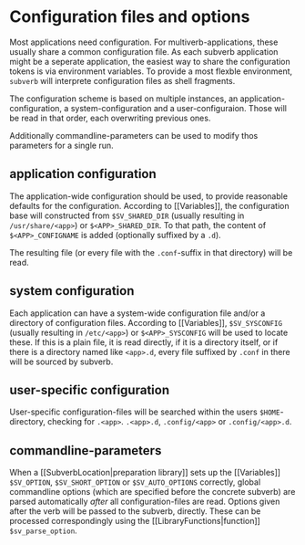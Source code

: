 # Configuration files and options #

Most applications need configuration. For multiverb-applications, these
usually share a common configuration file.
As each subverb application might be a seperate application, the easiest
way to share the configuration tokens is via environment variables.
To provide a most flexble environment, `subverb` will interprete
configuration files as shell fragments.

The configuration scheme is based on multiple instances, an
application-configuration, a system-configuration and a user-configuraion.
Those will be read in that order, each overwriting previous ones.

Additionally commandline-parameters can be used to modify thos parameters
for a single run.

## application configuration ##

The application-wide configuration should be used, to provide reasonable
defaults for the configuration. According to [[Variables]], the configuration
base will constructed from `$SV_SHARED_DIR` (usually resulting in
`/usr/share/<app>`) or `$<APP>_SHARED_DIR`. To that path, the content
of `$<APP>_CONFIGNAME` is added (optionally suffixed by a `.d`).

The resulting file (or every file with the `.conf`-suffix in that directory)
will be read.

## system configuration ##

Each application can have a system-wide configuration file and/or a
directory of configuration files. According to [[Variables]], 
`$SV_SYSCONFIG` (usually resulting in `/etc/<app>`) or `$<APP>_SYSCONFIG`
will be used to locate these. If this is a plain file, it is read directly,
if it is a directory itself, or if there is a directory named like `<app>.d`,
every file suffixed by `.conf` in there will be sourced by subverb.

## user-specific configuration ##

User-specific configuration-files will be searched within the users
`$HOME`-directory, checking for `.<app>`. `.<app>.d`, `.config/<app>`
or `.config/<app>.d`.

## commandline-parameters ##

When a [[SubverbLocation|preparation library]] sets up the [[Variables]]
`$SV_OPTION`, `$SV_SHORT_OPTION` or `$SV_AUTO_OPTIONS` correctly,
global commandline options (which are specified before the concrete
subverb) are parsed automatically _after_ all configuration-files
are read. Options given after the verb will be passed to the
subverb, directly. These can be processed correspondingly using
the [[LibraryFunctions|function]] `$sv_parse_option`.
